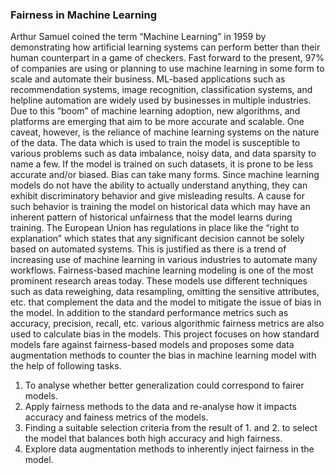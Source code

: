 ### Fairness in Machine Learning

Arthur Samuel coined the term “Machine Learning” in 1959 by demonstrating how artificial learning systems can perform better than their human counterpart in a game of checkers. Fast forward to the present, 97% of companies are using or planning to use machine learning in some form to scale and automate their business. ML-based applications such as recommendation systems, image recognition, classification systems, and helpline automation are widely used by businesses in multiple industries. Due to this “boom” of machine learning adoption, new algorithms, and platforms are emerging that aim to be more accurate and scalable. One caveat, however, is the reliance of machine learning systems on the nature of the data. The data which is used to train the model is susceptible to various problems such as data imbalance, noisy data, and data sparsity to name a few. If the model is trained on such datasets, it is prone to be less accurate and/or biased.
Bias can take many forms. Since machine learning models do not have the ability to actually understand anything, they can exhibit discriminatory behavior and give misleading results. A cause for such behavior is training the model on historical data which may have an inherent pattern of historical unfairness that the model learns during training. The European Union has regulations in place like the “right to explanation” which states that any significant decision cannot be solely based on automated systems. This is justified as there is a trend of increasing use of machine learning in various industries to automate many workflows.
Fairness-based machine learning modeling is one of the most prominent research areas today. These models use different techniques such as data reweighing, data resampling, omitting the sensitive attributes, etc. that complement the data and the model to mitigate the issue of bias in the model. In addition to the standard performance metrics such as accuracy, precision, recall, etc. various algorithmic fairness metrics are also used to calculate bias in the models. This project focuses on how standard models fare against fairness-based models and proposes some data augmentation methods to counter the bias in machine learning model with the help of following tasks.
1. To analyse whether better generalization could correspond to fairer models.
2. Apply fairness methods to the data and re-analyse how it impacts accuracy and fainess metrics of the models.
3. Finding a suitable selection criteria from the result of 1. and 2. to select the model that balances both high accuracy and high fairness.
4. Explore data augmentation methods to inherently inject fairness in the model.
